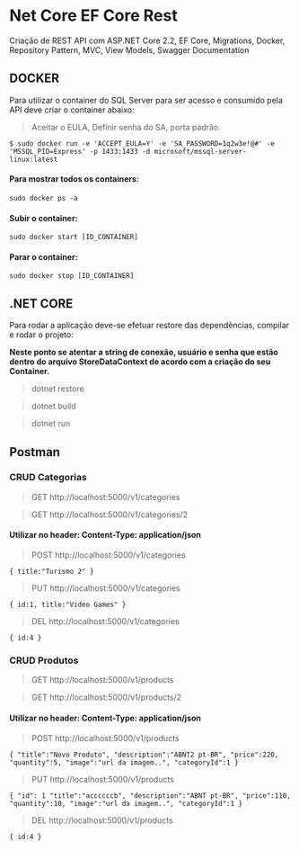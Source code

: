 # Net Core EF Core Rest
Criação de REST API com ASP.NET Core 2.2, EF Core, Migrations, Docker, Repository Pattern, MVC, View Models, Swagger Documentation


## DOCKER
Para utilizar o container do SQL Server para ser acesso e consumido pela API deve criar o container abaixo:


>Aceitar o EULA, Definir senha do SA, porta padrão.

``
$ sudo docker run -e 'ACCEPT_EULA=Y' -e 'SA_PASSWORD=1q2w3e!@#' -e 'MSSQL_PID=Express' -p 1433:1433 -d microsoft/mssql-server-linux:latest
``

#### Para mostrar todos os containers:
``
sudo docker ps -a
``

#### Subir o container:
``
sudo docker start [ID_CONTAINER]
``

#### Parar o container:
``
sudo docker stop [ID_CONTAINER]
``

## .NET CORE
Para rodar a aplicação deve-se efetuar restore das dependências, compilar e rodar o projeto:

**Neste ponto se atentar a string de conexão, usuário e senha que estão dentro do arquivo StoreDataContext de acordo com a criação do seu Container.**
> dotnet restore

> dotnet build

> dotnet run


## Postman

### CRUD Categorias

>GET http://localhost:5000/v1/categories

>GET http://localhost:5000/v1/categories/2

#### Utilizar no header:  **Content-Type: application/json**
>POST http://localhost:5000/v1/categories

``
{
	title:"Turismo 2"
}
``

>PUT http://localhost:5000/v1/categories

``
{
	id:1,
	title:"Video Games"
}
``

>DEL http://localhost:5000/v1/categories

``
{
	id:4
}
``

### CRUD Produtos



> GET http://localhost:5000/v1/products

> GET http://localhost:5000/v1/products/2

#### Utilizar no header:  **Content-Type: application/json**
> POST http://localhost:5000/v1/products

``
  {
	"title":"Novo Produto",
	"description":"ABNT2 pt-BR",
	"price":220,
	"quantity":5,
	"image":"url da imagem..",
	"categoryId":1
  }
``

> PUT http://localhost:5000/v1/products

``
  {
	"id": 1
	"title":"accccccb",
	"description":"ABNT pt-BR",
	"price":110,
	"quantity":10,
	"image":"url da imagem..",
	"categoryId":1
  }
``


> DEL http://localhost:5000/v1/products

``
{
	id:4
}
``








